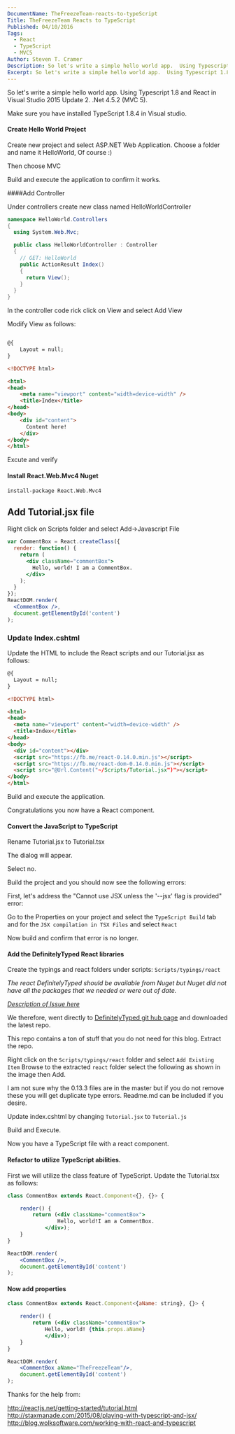 ```yaml
---
DocumentName: TheFreezeTeam-reacts-to-typeScript
Title: TheFreezeTeam Reacts to TypeScript
Published: 04/10/2016
Tags:
  - React 
  - TypeScript 
  - MVC5 
Author: Steven T. Cramer
Description: So let's write a simple hello world app.  Using Typescript 1.8 and React in Visual Studio 2015 Update 2. .Net 4.5.2 (MVC 5).
Excerpt: So let's write a simple hello world app.  Using Typescript 1.8 and React in Visual Studio 2015 Update 2. .Net 4.5.2 (MVC 5).
---
```


So let's write a simple hello world app.
Using Typescript 1.8 and React in Visual Studio 2015 Update 2. .Net 4.5.2 (MVC 5).

Make sure you have installed TypeScript 1.8.4 in Visual studio.
<!-- ![](2016-04-09_1405.png) TODO: Cramer Missing Image from Ghost Migration -->

#### Create Hello World Project
Create new project and select ASP.NET Web Application.
Choose a folder and name it HelloWorld, Of course :)
<!-- ![](2016-04-08_9-30-11.png) TODO: Cramer Missing Image from Ghost Migration  -->

Then choose MVC

<!-- ![](2016-04-08_10-01-59.png) TODO: Cramer Missing Image from Ghost Migration -->

Build and execute the application to confirm it works.

####Add Controller

Under controllers create new class named HelloWorldController

<!-- ![](2016-04-09_1421.png) TODO: Cramer Missing Image from Ghost Migration -->

<!-- ![](2016-04-09_1423.png) TODO: Cramer Missing Image from Ghost Migration -->

<!-- ![](2016-04-09_1424.png) TODO: Cramer Missing Image from Ghost Migration -->
```csharp
namespace HelloWorld.Controllers
{
  using System.Web.Mvc;

  public class HelloWorldController : Controller
  {
    // GET: HelloWorld
    public ActionResult Index()
    {
      return View();
    }
  }
}
```

In the controller code rick click on View and select Add View

<!-- ![](2016-04-09_1429.png) TODO: Cramer Missing Image from Ghost Migration -->

<!-- ![](2016-04-09_1430.png) TODO: Cramer Missing Image from Ghost Migration -->

Modify View as follows:

```html

@{
    Layout = null;
}

<!DOCTYPE html>

<html>
<head>
    <meta name="viewport" content="width=device-width" />
    <title>Index</title>
</head>
<body>
    <div id="content"> 
      Content here!
    </div>
</body>
</html>
```
Excute and verify

<!-- ![](2016-04-09_1433.png) TODO: Cramer Missing Image from Ghost Migration -->

#### Install React.Web.Mvc4 Nuget

<!-- ![](2016-04-09_1437.png) TODO: Cramer Missing Image from Ghost Migration -->

`install-package React.Web.Mvc4`

## Add Tutorial.jsx file

Right click on Scripts folder and select Add->Javascript File

<!-- ![](2016-04-09_1448-1.png) TODO: Cramer Missing Image from Ghost Migration -->

```jsx
var CommentBox = React.createClass({
  render: function() {
    return (
      <div className="commentBox">
        Hello, world! I am a CommentBox.
      </div>
    );
  }
});
ReactDOM.render(
  <CommentBox />,
  document.getElementById('content')
);
```

### Update Index.cshtml

Update the HTML to include the React scripts and our Tutorial.jsx as follows:

```html
@{
  Layout = null;
}

<!DOCTYPE html>

<html>
<head>
  <meta name="viewport" content="width=device-width" />
  <title>Index</title>
</head>
<body>
  <div id="content"></div>
  <script src="https://fb.me/react-0.14.0.min.js"></script>
  <script src="https://fb.me/react-dom-0.14.0.min.js"></script>
  <script src="@Url.Content("~/Scripts/Tutorial.jsx")"></script>
</body>
</html>
```

Build and execute the application.
<!-- ![](2016-04-09_1548.png) TODO: Cramer Missing Image from Ghost Migration -->
Congratulations you now have a React component.

#### Convert the JavaScript to TypeScript

Rename Tutorial.jsx to Tutorial.tsx

The dialog will appear.
<!-- ![](2016-04-08_10-15-29.png) TODO: Cramer Missing Image from Ghost Migration -->

Select no. 

Build the project and you should now see the following errors:
<!-- ![](2016-04-09_1510.png) TODO: Cramer Missing Image from Ghost Migration -->

First, let's address the "Cannot use JSX unless the '--jsx' flag is provided" error:

Go to the Properties on your project and select the `TypeScript Build` tab and for the `JSX compilation in TSX Files` and select `React`

<!-- ![](2016-04-09_1514.png) TODO: Cramer Missing Image from Ghost Migration -->

Now build and confirm that error is no longer.

#### Add the DefinitelyTyped React libraries

Create the typings and react folders under scripts: `Scripts/typings/react`

*The react DefinitelyTyped should be available from Nuget but Nuget did not have all the packages that we needed or were
out of date.*

*[Description of Issue here](https://github.com/DefinitelyTyped/NugetAutomation/issues/14)*

We therefore, went directly to [DefinitelyTyped git hub page](https://github.com/DefinitelyTyped/DefinitelyTyped) and 
downloaded the latest repo.

This repo contains a ton of stuff that you do not need for this blog. Extract the repo. 

Right click on the `Scripts/typings/react` folder and select `Add Existing Item` Browse to the extracted `react` folder 
select the following as shown in the image then Add.

<!-- ![](2016-04-09_1541.png) TODO: Cramer Missing Image from Ghost Migration -->

I am not sure why the 0.13.3 files are in the master but if you do not remove these you will get duplicate type errors.
Readme.md can be included if you desire.

Update index.cshtml by changing `Tutorial.jsx` to `Tutorial.js`

Build and Execute.

<!-- ![](2016-04-09_1548.png) TODO: Cramer Missing Image from Ghost Migration -->

Now you have a TypeScript file with a react component.

#### Refactor to utilize TypeScript abilities.
First we will utilize the class feature of TypeScript.  Update the Tutorial.tsx as follows:

```jsx
class CommentBox extends React.Component<{}, {}> {

    render() {
        return (<div className="commentBox">
                Hello, world!I am a CommentBox.
            </div>);
    }
}

ReactDOM.render(
    <CommentBox />,
    document.getElementById('content')
);
```

<!-- ![](2016-04-09_1616.png) TODO: Cramer Missing Image from Ghost Migration -->

#### Now add properties

```jsx
class CommentBox extends React.Component<{aName: string}, {}> {

    render() {
        return (<div className="commentBox">
            Hello, world! {this.props.aName}
            </div>);
    }
}

ReactDOM.render(
    <CommentBox aName="TheFreezeTeam"/>,
    document.getElementById('content')
);
```

<!-- ![](2016-04-09_1611.png) TODO: Cramer Missing Image from Ghost Migration -->

Thanks for the help from:

http://reactjs.net/getting-started/tutorial.html
http://staxmanade.com/2015/08/playing-with-typescript-and-jsx/
http://blog.wolksoftware.com/working-with-react-and-typescript
